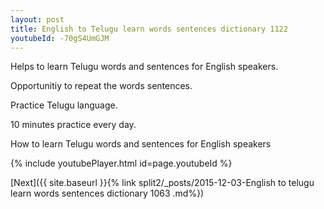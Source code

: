 ```yaml
---
layout: post
title: English to Telugu learn words sentences dictionary 1122 
youtubeId: -70gS4UmGJM
---
```

 
 
Helps to learn Telugu words and sentences for English speakers.

Opportunitiy to repeat the words sentences. 

Practice Telugu language. 
 
10 minutes practice every day. 
 
How to learn Telugu words and sentences for English speakers 
 
{% include youtubePlayer.html id=page.youtubeId %}
 
 
[Next]({{ site.baseurl }}{% link  split2/_posts/2015-12-03-English to telugu learn words sentences dictionary 1063 .md%})
 
